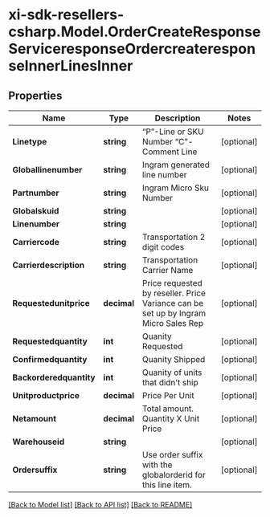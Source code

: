 # xi-sdk-resellers-csharp.Model.OrderCreateResponseServiceresponseOrdercreateresponseInnerLinesInner

## Properties

Name | Type | Description | Notes
------------ | ------------- | ------------- | -------------
**Linetype** | **string** | “P”-Line or SKU Number “C”-Comment Line | [optional] 
**Globallinenumber** | **string** | Ingram generated line number | [optional] 
**Partnumber** | **string** | Ingram Micro Sku Number | [optional] 
**Globalskuid** | **string** |  | [optional] 
**Linenumber** | **string** |  | [optional] 
**Carriercode** | **string** | Transportation 2 digit codes | [optional] 
**Carrierdescription** | **string** | Transportation Carrier Name | [optional] 
**Requestedunitprice** | **decimal** | Price requested by reseller. Price Variance can be set up by Ingram Micro Sales Rep | [optional] 
**Requestedquantity** | **int** | Quanity Requested | [optional] 
**Confirmedquantity** | **int** | Quanity Shipped | [optional] 
**Backorderedquantity** | **int** | Quanity of units that didn’t ship | [optional] 
**Unitproductprice** | **decimal** | Price Per Unit | [optional] 
**Netamount** | **decimal** | Total amount. Quantity X Unit Price | [optional] 
**Warehouseid** | **string** |  | [optional] 
**Ordersuffix** | **string** | Use order suffix with the globalorderid for this line item. | [optional] 

[[Back to Model list]](../README.md#documentation-for-models) [[Back to API list]](../README.md#documentation-for-api-endpoints) [[Back to README]](../README.md)

